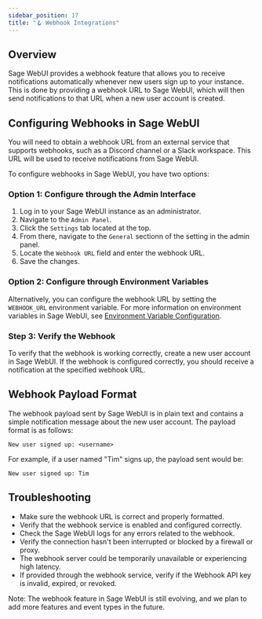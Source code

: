 ```yaml
---
sidebar_position: 17
title: "🪝 Webhook Integrations"
---
```


Overview
--------

Sage WebUI provides a webhook feature that allows you to receive notifications automatically whenever new users sign up to your instance. This is done by providing a webhook URL to Sage WebUI, which will then send notifications to that URL when a new user account is created.

Configuring Webhooks in Sage WebUI
---------------------------------

You will need to obtain a webhook URL from an external service that supports webhooks, such as a Discord channel or a Slack workspace. This URL will be used to receive notifications from Sage WebUI.

To configure webhooks in Sage WebUI, you have two options:

### Option 1: Configure through the Admin Interface

1. Log in to your Sage WebUI instance as an administrator.
2. Navigate to the `Admin Panel`.
3. Click the `Settings` tab located at the top.
4. From there, navigate to the `General` sectionn of the setting in the admin panel.
5. Locate the `Webhook URL` field and enter the webhook URL.
6. Save the changes.

### Option 2: Configure through Environment Variables

Alternatively, you can configure the webhook URL by setting the `WEBHOOK_URL` environment variable. For more information on environment variables in Sage WebUI, see [Environment Variable Configuration](/getting-started/env-configuration/#webhook_url).

### Step 3: Verify the Webhook

To verify that the webhook is working correctly, create a new user account in Sage WebUI. If the webhook is configured correctly, you should receive a notification at the specified webhook URL.

Webhook Payload Format
----------------------

The webhook payload sent by Sage WebUI is in plain text and contains a simple notification message about the new user account. The payload format is as follows:

```
New user signed up: <username>
```

For example, if a user named "Tim" signs up, the payload sent would be:

```
New user signed up: Tim
```

Troubleshooting
--------------

* Make sure the webhook URL is correct and properly formatted.
* Verify that the webhook service is enabled and configured correctly.
* Check the Sage WebUI logs for any errors related to the webhook.
* Verify the connection hasn't been interrupted or blocked by a firewall or proxy.
* The webhook server could be temporarily unavailable or experiencing high latency.
* If provided through the webhook service, verify if the Webhook API key is invalid, expired, or revoked.

Note: The webhook feature in Sage WebUI is still evolving, and we plan to add more features and event types in the future.
